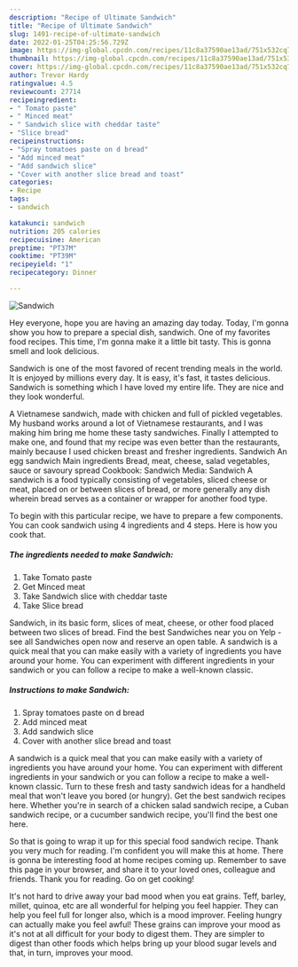 ```yaml
---
description: "Recipe of Ultimate Sandwich"
title: "Recipe of Ultimate Sandwich"
slug: 1491-recipe-of-ultimate-sandwich
date: 2022-01-25T04:25:56.729Z
image: https://img-global.cpcdn.com/recipes/11c8a37590ae13ad/751x532cq70/sandwich-recipe-main-photo.jpg
thumbnail: https://img-global.cpcdn.com/recipes/11c8a37590ae13ad/751x532cq70/sandwich-recipe-main-photo.jpg
cover: https://img-global.cpcdn.com/recipes/11c8a37590ae13ad/751x532cq70/sandwich-recipe-main-photo.jpg
author: Trevor Hardy
ratingvalue: 4.5
reviewcount: 27714
recipeingredient:
- " Tomato paste"
- " Minced meat"
- " Sandwich slice with cheddar taste"
- "Slice bread"
recipeinstructions:
- "Spray tomatoes paste on d bread"
- "Add minced meat"
- "Add sandwich slice"
- "Cover with another slice bread and toast"
categories:
- Recipe
tags:
- sandwich

katakunci: sandwich 
nutrition: 205 calories
recipecuisine: American
preptime: "PT37M"
cooktime: "PT39M"
recipeyield: "1"
recipecategory: Dinner

---
```



![Sandwich](https://img-global.cpcdn.com/recipes/11c8a37590ae13ad/751x532cq70/sandwich-recipe-main-photo.jpg)

Hey everyone, hope you are having an amazing day today. Today, I'm gonna show you how to prepare a special dish, sandwich. One of my favorites food recipes. This time, I'm gonna make it a little bit tasty. This is gonna smell and look delicious.

Sandwich is one of the most favored of recent trending meals in the world. It is enjoyed by millions every day. It is easy, it's fast, it tastes delicious. Sandwich is something which I have loved my entire life. They are nice and they look wonderful.

A Vietnamese sandwich, made with chicken and full of pickled vegetables. My husband works around a lot of Vietnamese restaurants, and I was making him bring me home these tasty sandwiches. Finally I attempted to make one, and found that my recipe was even better than the restaurants, mainly because I used chicken breast and fresher ingredients. Sandwich An egg sandwich Main ingredients Bread, meat, cheese, salad vegetables, sauce or savoury spread Cookbook: Sandwich Media: Sandwich A sandwich is a food typically consisting of vegetables, sliced cheese or meat, placed on or between slices of bread, or more generally any dish wherein bread serves as a container or wrapper for another food type.


To begin with this particular recipe, we have to prepare a few components. You can cook sandwich using 4 ingredients and 4 steps. Here is how you cook that.

<!--inarticleads1-->

##### The ingredients needed to make Sandwich:

1. Take  Tomato paste
1. Get  Minced meat
1. Take  Sandwich slice with cheddar taste
1. Take Slice bread


Sandwich, in its basic form, slices of meat, cheese, or other food placed between two slices of bread. Find the best Sandwiches near you on Yelp - see all Sandwiches open now and reserve an open table. A sandwich is a quick meal that you can make easily with a variety of ingredients you have around your home. You can experiment with different ingredients in your sandwich or you can follow a recipe to make a well-known classic. 

<!--inarticleads2-->

##### Instructions to make Sandwich:

1. Spray tomatoes paste on d bread
1. Add minced meat
1. Add sandwich slice
1. Cover with another slice bread and toast


A sandwich is a quick meal that you can make easily with a variety of ingredients you have around your home. You can experiment with different ingredients in your sandwich or you can follow a recipe to make a well-known classic. Turn to these fresh and tasty sandwich ideas for a handheld meal that won&#39;t leave you bored (or hungry). Get the best sandwich recipes here. Whether you&#39;re in search of a chicken salad sandwich recipe, a Cuban sandwich recipe, or a cucumber sandwich recipe, you&#39;ll find the best one here. 

So that is going to wrap it up for this special food sandwich recipe. Thank you very much for reading. I'm confident you will make this at home. There is gonna be interesting food at home recipes coming up. Remember to save this page in your browser, and share it to your loved ones, colleague and friends. Thank you for reading. Go on get cooking!

It's not hard to drive away your bad mood when you eat grains. Teff, barley, millet, quinoa, etc are all wonderful for helping you feel happier. They can help you feel full for longer also, which is a mood improver. Feeling hungry can actually make you feel awful! These grains can improve your mood as it's not at all difficult for your body to digest them. They are simpler to digest than other foods which helps bring up your blood sugar levels and that, in turn, improves your mood.
